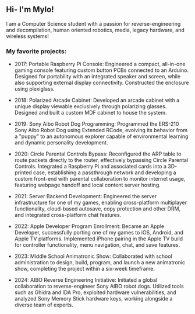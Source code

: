 ## Hi- I'm Mylo!

I am a Computer Science student with a passion for reverse-engineering and decompilation, human oriented robotics, media, legacy hardware, and wireless systems!


### My favorite projects:

- 2017: Portable Raspberry Pi Console: Engineered a compact, all-in-one gaming console featuring custom button PCBs connected to an Arduino. Designed for portability with an integrated speaker and screen, while also supporting external display connectivity. Constructed the enclosure using plexiglass.

- 2018: Polarized Arcade Cabinet: Developed an arcade cabinet with a unique display viewable exclusively through polarizing glasses. Designed and built a custom MDF cabinet to house the system.

- 2019: Sony Aibo Robot Dog Programming: Programmed the ERS-210 Sony Aibo Robot Dog using Extended RCode, evolving its behavior from a "puppy" to an autonomous explorer capable of environmental learning and dynamic personality development.

- 2020: Circle Parental Controls Bypass: Reconfigured the ARP table to route packets directly to the router, effectively bypassing Circle Parental Controls. Integrated a Raspberry Pi and associated cards into a 3D-printed case, establishing a passthrough network and developing a custom front-end with parental collaboration to monitor internet usage, featuring webpage handoff and local content server hosting.

- 2021: Server Backend Development: Engineered the server infrastructure for one of my games, enabling cross-platform multiplayer functionality, cloud-based autosave, copy protection and other DRM, and integrated cross-platform chat features.

- 2022: Apple Developer Program Enrollment: Became an Apple Developer, successfully porting one of my games to iOS, Android, and Apple TV platforms. Implemented iPhone pairing in the Apple TV build for controller functionality, menu navigation, chat, and save features.

- 2023: Middle School Animatronic Show: Collaborated with school administration to design, build, program, and launch a new animatronic show, completing the project within a six-week timeframe.

- 2024: AIBO Reverse Engineering Initiative: Initiated a global collaboration to reverse-engineer Sony AIBO robot dogs. Utilized tools such as Ghidra and IDA Pro, exploited hardware vulnerabilities, and analyzed Sony Memory Stick hardware keys, working alongside a diverse team of experts.


<!--
**Doggies-Galore/Doggies-Galore** is a ✨ _special_ ✨ repository because its `README.md` (this file) appears on your GitHub profile.

Here are some ideas to get you started:

- 🔭 I’m currently working on ...
- 🌱 I’m currently learning ...
- 👯 I’m looking to collaborate on ...
- 🤔 I’m looking for help with ...
- 💬 Ask me about ...
- 📫 How to reach me: ...
- 😄 Pronouns: ...
- ⚡ Fun fact: ...
-->
